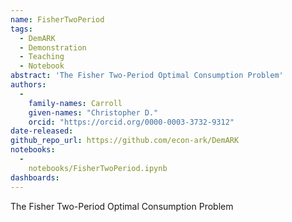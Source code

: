 ```yaml
---
name: FisherTwoPeriod
tags:
  - DemARK
  - Demonstration
  - Teaching
  - Notebook
abstract: 'The Fisher Two-Period Optimal Consumption Problem'
authors:
  -
    family-names: Carroll
    given-names: "Christopher D."
    orcid: "https://orcid.org/0000-0003-3732-9312"
date-released: 
github_repo_url: https://github.com/econ-ark/DemARK
notebooks:
  - 
    notebooks/FisherTwoPeriod.ipynb
dashboards:
---
```


The Fisher Two-Period Optimal Consumption Problem
